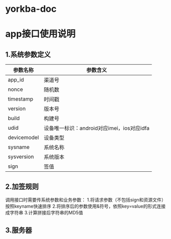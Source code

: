 # yorkba-doc

# app接口使用说明



## 1.系统参数定义

|参数名称|参数含义|
|---|---|
|app_id|渠道号|
|nonce|随机数|
|timestamp|时间戳|
|version|版本号|
|build|构建号|
|udid|设备唯一标识：android对应imei，ios对应idfa|
|devicemodel|设备类型|
|sysname|系统名称|
|sysversion|系统版本|
|sign|签值|


## 2.加签规则

 调用接口时需要传系统参数和业务参数：
 1.将请求参数（不包括sign和资源文件）按照keyname快速排序
 2.将排序后的参数使用&符号，依照key=value的形式连接成字符串
 3.计算拼接后字符串的MD5值
 
 
## 3.服务器

 
